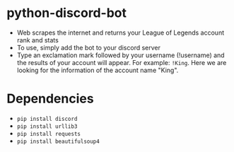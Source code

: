 # python-discord-bot
- Web scrapes the internet and returns your League of Legends account rank and stats
- To use, simply add the bot to your discord server
- Type an exclamation mark followed by your username (!username) and the results of your account will appear. For example: ``!King``. Here we are looking for the information of the account name "King".

# Dependencies
- ```pip install discord```
- ```pip install urllib3```
- ```pip install requests```
- ```pip install beautifulsoup4```

